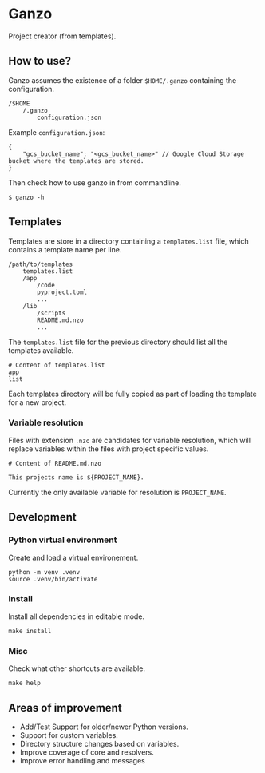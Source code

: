 # Ganzo

Project creator (from templates).

## How to use?

Ganzo assumes the existence of a folder `$HOME/.ganzo` containing the configuration.

```
/$HOME
    /.ganzo
        configuration.json
```

Example `configuration.json`:

```
{
    "gcs_bucket_name": "<gcs_bucket_name>" // Google Cloud Storage bucket where the templates are stored.
}
```

Then check how to use ganzo in from commandline.

```
$ ganzo -h
```
## Templates

Templates are store in a directory containing a `templates.list` file,
which contains a template name per line.

```
/path/to/templates
    templates.list
    /app
        /code
        pyproject.toml
        ...
    /lib
        /scripts
        README.md.nzo
        ...
```

The `templates.list` file for the previous directory should list all the templates available.

```
# Content of templates.list
app
list
```

Each templates directory will be fully copied as part of loading the template for a new project.

### Variable resolution

Files with extension `.nzo` are candidates for variable resolution,
which will replace variables within the files with project specific values.

```
# Content of README.md.nzo

This projects name is ${PROJECT_NAME}.
```

Currently the only available variable for resolution is `PROJECT_NAME`.

## Development

### Python virtual environment

Create and load a virtual environement.

```
python -m venv .venv
source .venv/bin/activate
```

### Install

Install all dependencies in editable mode.

```
make install
```

### Misc

Check what other shortcuts are available.

```
make help
```

## Areas of improvement

- Add/Test Support for older/newer Python versions.
- Support for custom variables.
- Directory structure changes based on variables.
- Improve coverage of core and resolvers.
- Improve error handling and messages
